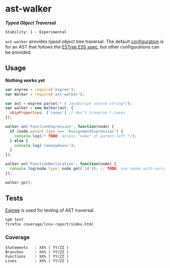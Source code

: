 # ast-walker

**_Typed Object Traversal_**

```
Stability: 1 - Experimental
```

`ast-walker` provides _typed object_ tree traversal.
The default [configuration](./lib/types.json) is for an AST that follows the [ESTree ES5 spec](https://github.com/estree/estree/blob/master/spec.md), but other configurations can be provided.

## Usage

**Nothing works yet**

```js
var espree = require('espree');
var Walker = require('ast-walker');

var ast = espree.parse(/* A JavaScript source string*/);
var walker = new Walker(ast, {
  skipProperties: ['cases'] // don't traverse *.cases
});

walker.on('FunctionExpression', function(node) {
  if (node.parent.type === 'AssignmentExpression') {
    console.log(/* TODO: access "name" of parent.left */);
  } else {
    console.log('<anonymous>');
  }
});

walker.on('FunctionDeclaration', function(node) {
  console.log(node.type, node.get('id')); // TODO: use nodes with variable properties?!
});

walker.go();
```

## Tests

[Espree](https://github.com/eslint/espree) is used for testing of AST traversal.


```bash
npm test
firefox coverage/lcov-report/index.html
```

### Coverage

```
Statements   : XX% ( YY/ZZ )
Branches     : XX% ( YY/ZZ )
Functions    : XX% ( YY/ZZ )
Lines        : XX% ( YY/ZZ )
```
